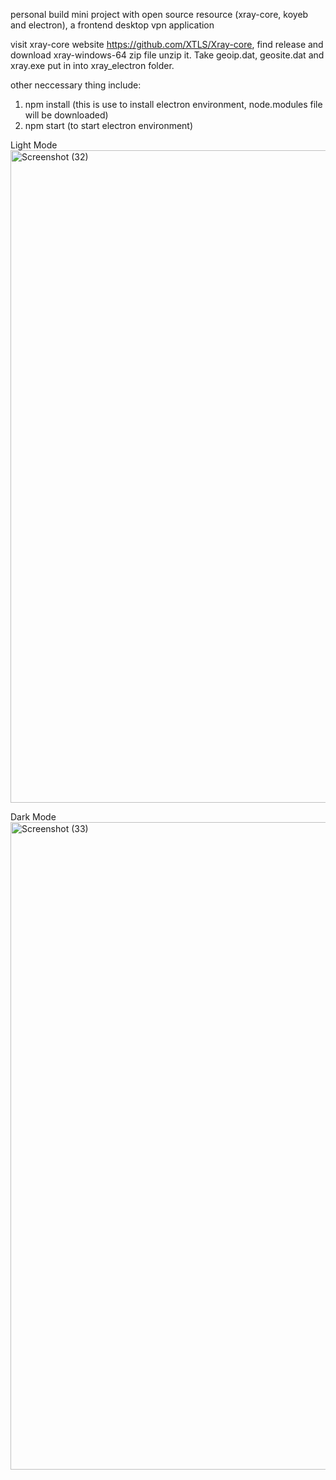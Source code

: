 personal build mini project with open source resource (xray-core, koyeb and electron), a frontend desktop vpn application 

visit xray-core website https://github.com/XTLS/Xray-core, find release and download xray-windows-64 zip file
unzip it. Take geoip.dat, geosite.dat and xray.exe put in into xray_electron folder.

other neccessary thing include:
1. npm install (this is use to install electron environment, node.modules file will be downloaded)
2. npm start (to start electron environment)

Light Mode
<img width="1920" height="1044" alt="Screenshot (32)" src="https://github.com/user-attachments/assets/8f696008-c1b1-41ca-a0e2-c5a8993f66d6" />

Dark Mode
<img width="1920" height="1036" alt="Screenshot (33)" src="https://github.com/user-attachments/assets/6e10470e-f74c-4b3d-89ad-5e1cf798ad52" />
